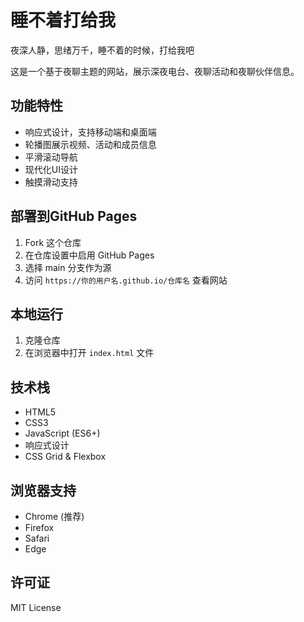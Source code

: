 # 睡不着打给我

夜深人静，思绪万千，睡不着的时候，打给我吧

这是一个基于夜聊主题的网站，展示深夜电台、夜聊活动和夜聊伙伴信息。

## 功能特性

- 响应式设计，支持移动端和桌面端
- 轮播图展示视频、活动和成员信息
- 平滑滚动导航
- 现代化UI设计
- 触摸滑动支持

## 部署到GitHub Pages

1. Fork 这个仓库
2. 在仓库设置中启用 GitHub Pages
3. 选择 main 分支作为源
4. 访问 `https://你的用户名.github.io/仓库名` 查看网站

## 本地运行

1. 克隆仓库
2. 在浏览器中打开 `index.html` 文件

## 技术栈

- HTML5
- CSS3
- JavaScript (ES6+)
- 响应式设计
- CSS Grid & Flexbox

## 浏览器支持

- Chrome (推荐)
- Firefox
- Safari
- Edge

## 许可证

MIT License
